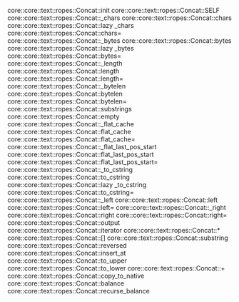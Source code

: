 core::core::text::ropes::Concat::init
core::core::text::ropes::Concat::SELF
core::core::text::ropes::Concat::_chars
core::core::text::ropes::Concat::chars
core::core::text::ropes::Concat::lazy _chars
core::core::text::ropes::Concat::chars=
core::core::text::ropes::Concat::_bytes
core::core::text::ropes::Concat::bytes
core::core::text::ropes::Concat::lazy _bytes
core::core::text::ropes::Concat::bytes=
core::core::text::ropes::Concat::_length
core::core::text::ropes::Concat::length
core::core::text::ropes::Concat::length=
core::core::text::ropes::Concat::_bytelen
core::core::text::ropes::Concat::bytelen
core::core::text::ropes::Concat::bytelen=
core::core::text::ropes::Concat::substrings
core::core::text::ropes::Concat::empty
core::core::text::ropes::Concat::_flat_cache
core::core::text::ropes::Concat::flat_cache
core::core::text::ropes::Concat::flat_cache=
core::core::text::ropes::Concat::_flat_last_pos_start
core::core::text::ropes::Concat::flat_last_pos_start
core::core::text::ropes::Concat::flat_last_pos_start=
core::core::text::ropes::Concat::_to_cstring
core::core::text::ropes::Concat::to_cstring
core::core::text::ropes::Concat::lazy _to_cstring
core::core::text::ropes::Concat::to_cstring=
core::core::text::ropes::Concat::_left
core::core::text::ropes::Concat::left
core::core::text::ropes::Concat::left=
core::core::text::ropes::Concat::_right
core::core::text::ropes::Concat::right
core::core::text::ropes::Concat::right=
core::core::text::ropes::Concat::output
core::core::text::ropes::Concat::iterator
core::core::text::ropes::Concat::*
core::core::text::ropes::Concat::[]
core::core::text::ropes::Concat::substring
core::core::text::ropes::Concat::reversed
core::core::text::ropes::Concat::insert_at
core::core::text::ropes::Concat::to_upper
core::core::text::ropes::Concat::to_lower
core::core::text::ropes::Concat::+
core::core::text::ropes::Concat::copy_to_native
core::core::text::ropes::Concat::balance
core::core::text::ropes::Concat::recurse_balance